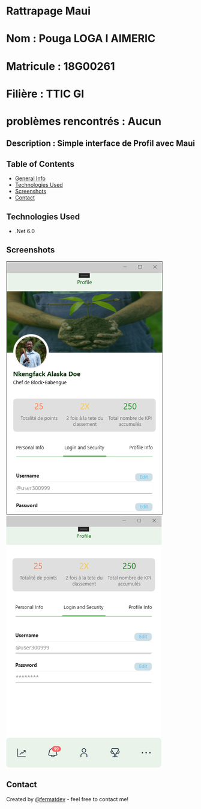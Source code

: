 # Rattrapage Maui
# Nom : Pouga LOGA I AIMERIC 
# Matricule : 18G00261
# Filière : TTIC GI 
# problèmes rencontrés : Aucun
## Description : Simple interface de Profil avec Maui


## Table of Contents
* [General Info](#general-information)
* [Technologies Used](#technologies-used)
* [Screenshots](#screenshots)
* [Contact](#contact)
<!-- * [License](#license) -->


## Technologies Used
- .Net 6.0


## Screenshots
![Example screenshot](./Resources/Images/screen.PNG)
![Example screenshot](./Resources/Images/screen1.png)





## Contact
Created by [@fermatdev](https://mailto:aimericpouga28@gmail.com/) - feel free to contact me!


<!-- ## License -->
<!-- This project is open source and available under the [  MIT ]. -->
